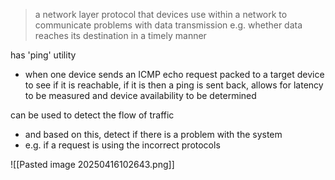 >a network layer protocol that devices use within a network to communicate problems with data transmission e.g. whether data reaches its destination in a timely manner

has 'ping' utility 
- when one device sends an ICMP echo request packed to a target device to see if it is reachable, if it is then a ping is sent back, allows for latency to be measured and device availability to be determined

can be used to detect the flow of traffic
- and based on this, detect if there is a problem with the system 
- e.g. if a request is using the incorrect protocols 

![[Pasted image 20250416102643.png]]